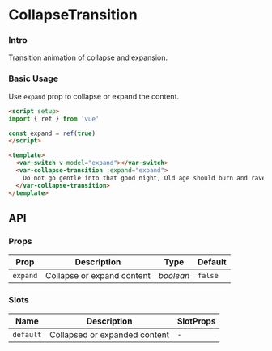 # CollapseTransition

### Intro

Transition animation of collapse and expansion.

### Basic Usage

Use `expand` prop to collapse or expand the content.

```html
<script setup>
import { ref } from 'vue'

const expand = ref(true)
</script>

<template>
  <var-switch v-model="expand"></var-switch>
  <var-collapse-transition :expand="expand">
    Do not go gentle into that good night, Old age should burn and rave at close of day; Rage, rage against the dying of the light. Though wise men at their end know dark is right, Because their words had forked no lightning they Do not go gentle into that good night. Good men, the last wave by, crying how bright Their frail deeds might have danced in a green bay, Rage, rage against the dying of the light.
  </var-collapse-transition>
</template>
```

## API

### Props

| Prop       | Description                                         | Type        | Default   |
| ---------- | --------------------------------------------------- | ----------- | --------- |
| `expand` | Collapse or expand content | _boolean_ | `false` |

### Slots

| Name        | Description                                 | SlotProps |
| ----------- | ------------------------------------------- | --------- |
| `default` | Collapsed or expanded content | `-`     |
